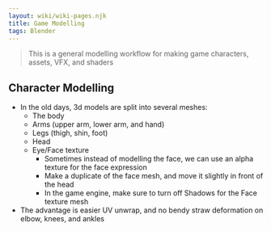 ```yaml
---
layout: wiki/wiki-pages.njk
title: Game Modelling
tags: Blender
---
```


> This is a general modelling workflow for making game characters, assets, VFX, and shaders

## Character Modelling
- In the old days, 3d models are split into several meshes:
  - The body
  - Arms (upper arm, lower arm, and hand)
  - Legs (thigh, shin, foot)
  - Head
  - Eye/Face texture
    - Sometimes instead of modelling the face, we can use an alpha texture for the face expression
    - Make a duplicate of the face mesh, and move it slightly in front of the head
    - In the game engine, make sure to turn off Shadows for the Face texture mesh
- The advantage is easier UV unwrap, and no bendy straw deformation on elbow, knees, and ankles
